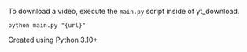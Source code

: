 To download a video, execute the `main.py` script inside of yt_download.

`python main.py "{url}"`

Created using Python 3.10+